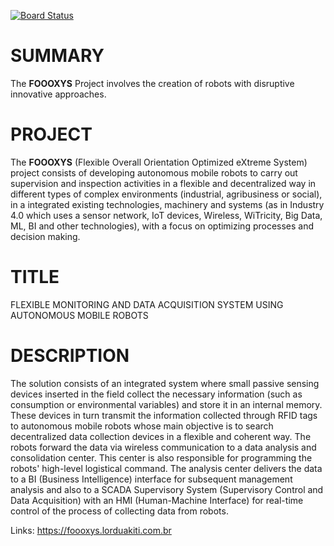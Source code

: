 [![Board Status](https://lorduakiti.visualstudio.com/2af6bbbf-d962-4bde-b2f8-cfeb0ad1b77c/6c834dc5-61c4-46ed-bbbe-4e501546a689/_apis/work/boardbadge/b052d75a-ffc4-4569-8879-4e16725bd826?columnOptions=1)](https://lorduakiti.visualstudio.com/2af6bbbf-d962-4bde-b2f8-cfeb0ad1b77c/_boards/board/t/6c834dc5-61c4-46ed-bbbe-4e501546a689/Microsoft.RequirementCategory/)

# SUMMARY
The **FOOOXYS** Project involves the creation of robots with disruptive innovative approaches.

# PROJECT
The **FOOOXYS** (Flexible Overall Orientation Optimized eXtreme System) project consists of developing autonomous mobile robots to carry out supervision and inspection activities in a flexible and decentralized way in different types of complex environments (industrial, agribusiness or social), in a integrated existing technologies, machinery and systems (as in Industry 4.0 which uses a sensor network, IoT devices, Wireless, WiTricity, Big Data, ML, BI and other technologies), with a focus on optimizing processes and decision making.

# TITLE
FLEXIBLE MONITORING AND DATA ACQUISITION SYSTEM USING AUTONOMOUS MOBILE ROBOTS

# DESCRIPTION
The solution consists of an integrated system where small passive sensing devices inserted in the field collect the necessary information (such as consumption or environmental variables) and store it in an internal memory. These devices in turn transmit the information collected through RFID tags to autonomous mobile robots whose main objective is to search decentralized data collection devices in a flexible and coherent way. The robots forward the data via wireless communication to a data analysis and consolidation center. This center is also responsible for programming the robots' high-level logistical command. The analysis center delivers the data to a BI (Business Intelligence) interface for subsequent management analysis and also to a SCADA Supervisory System (Supervisory Control and Data Acquisition) with an HMI (Human-Machine Interface) for real-time control of the process of collecting data from robots.

Links:
https://foooxys.lorduakiti.com.br
